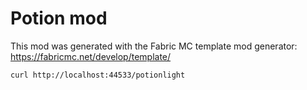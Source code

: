 # Potion mod

This mod was generated with the Fabric MC template mod generator: https://fabricmc.net/develop/template/

`curl http://localhost:44533/potionlight`

